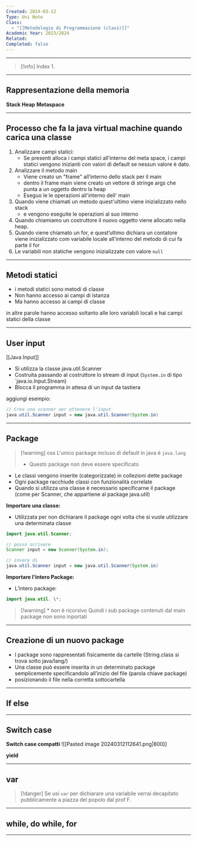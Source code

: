 ```yaml
---
Created: 2024-03-12
Type: Uni Note
Class:
  - "[[Metodologie di Programmazione (class)]]"
Academic Year: 2023/2024
Related: 
Completed: false
---
```

---

>[!info] Index
>1. 

---
## Rappresentazione della memoria 
**Stack**
**Heap**
**Metaspace**

---
## Processo che fa la java virtual machine quando carica una classe
1. Analizzare campi statici:
	- Se presenti alloca i campi statici all’interno del meta space, i campi statici vengono inizianti con valori di default se nessun valore è dato.
2. Analizzare il metodo main
	- Viene creato un "frame" all’interno dello stack per il main
	- dentro il frame main viene creato un vettore di stringe args che punta a un oggetto dentro la heap
	- Eseguo le le operazioni all'interno dell' main
3. Quando viene chiamati un metodo quest'ultimo viene inizializzato nello stack
	- e vengono eseguite le operazioni al suo interno 
4. Quando chiamiamo un costruttore il nuovo oggetto viene allocato nella heap.
5. Quando viene chiamato un for, e quest’ultimo dichiara un contatore viene inizializzato com variabile locale all'interno del metodo di cui fa parte il for
6. Le variabili non statiche vengono inizializzate con valore `null` 

---
## Metodi statici
- i metodi statici sono metodi di classe
- Non hanno accesso ai campi di istanza
- Ma hanno accesso ai campi di classe

in altre parole hanno accesso soltanto alle loro variabili locali e hai campi statici della classe

---
## User input 
[[Java Input]]
- Si utilizza la classe java.util.Scanner
- Costruita passando al costruttore lo stream di input (`System.in` di tipo `java.io.Input.Stream)
- Blocca il programma in attesa di un input da tastiera

aggiungi esempio:
```java
// Crea uno scanner oer ottenere l'input
java.util.Scanner input = new java.util.Scanner(System.in)
```

---
## Package

>[!warning] oss
>L'unico package incluso di default in java è `java.lang`
>- Questo package non deve essere specificato

- Le classi vengono inserite (categorizzate) in collezioni dette package
- Ogni package racchiude classi con funzionalità correlate
- Quando si utilizza una classe è necessario specificarne il package (come per Scanner, che appartiene al package java.util)

**Importare una classe:**
- Utilizzata per non dichiarare il package ogni volta che si vuole utilizzare una determinata classe

```java
import java.util.Scanner;

// posso scrivere
Scanner input = new Scanner(System.in);

// invece di
java.util.Scanner input = new java.util.Scanner(System.in)
```

**Importare l'intero Package:**
- L’intero package:

```java
import java.util. \*;
```


>[!warning] \* non è ricorsivo
>Quindi i sub package contenuti dal main package non sono inportati

---
## Creazione di un nuovo package
- I package sono rappresentati fisicamente da cartelle (String.class si trova sotto java/lang/)
- Una classe può essere inserita in un determinato package semplicemente specificandolo all’inizio del file (parola chiave package)
- posizionando il file nella corretta sottocartella

---
## If else


---
## Switch case


**Switch case compatti**
![[Pasted image 20240312112641.png|800]]

**yield** 

---
## var

>[!danger] Se usi `var` per dichiarare una variabile verrai decapitato pubblicamente a piazza del popolo dal prof F.

---
## while, do while, for


---
